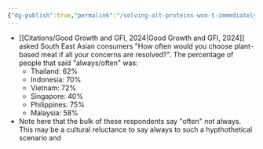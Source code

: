 ```yaml
---
{"dg-publish":true,"permalink":"/solving-alt-proteins-won-t-immediately-produce-total-veganism/","tags":["#alternative_proteins","#plant_based_alternative_proteins"],"created":"2025-10-22T22:53:55.286+01:00","updated":"2025-10-22T22:53:55.287+01:00"}
---
```

 

- [[Citations/Good Growth and GFI, 2024\|Good Growth and GFI, 2024]] asked South East Asian consumers "How often would you choose plant-based meat if all your concerns are resolved?". The percentage of people that said "always/often" was:
	- Thailand: 62%
	- Indonesia: 70%
	- Vietnam: 72%
	- Singapore: 40%
	- Philippines: 75%
	- Malaysia: 58%
- Note here that the bulk of these respondents say "often" not always. This may be a cultural reluctance to say always to such a hypthothetical scenario and 